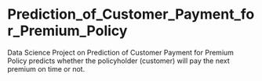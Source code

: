 # Prediction_of_Customer_Payment_for_Premium_Policy
Data Science Project on Prediction of Customer Payment for Premium Policy predicts whether the policyholder (customer) will pay the next premium on time or not. 
